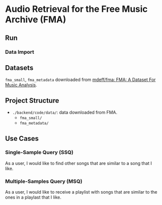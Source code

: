 # Audio Retrieval for the Free Music Archive (FMA)


## Run

### Data Import
## Datasets

`fma_small`, `fma_metadata` downloaded from [mdeff/fma: FMA: A Dataset For Music Analysis](https://www.kaggle.com/ashishpatel26/feature-extraction-from-audio).

## Project Structure

- `./backend/code/data/`: data downloaded from FMA.
  - `fma_small/`
  - `fma_metadata/`

## Use Cases

### Single-Sample Query (SSQ)

As a user, I would like to find other songs that are similar to a song that I like.

### Multiple-Samples Query (MSQ)

As a user, I would like to receive a playlist with songs that are similar to the ones in a playlast that I like.
